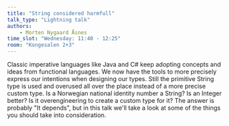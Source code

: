 ```yaml
---
title: "String considered harmfull"
talk_type: "Lightning talk"
authors:
    - Morten Nygaard Åsnes
time_slot: "Wednesday: 11:40 - 12:25"
room: "Kongesalen 2+3"
---
```

Classic imperative languages like Java and C# keep adopting concepts and ideas from functional languages. We now have the tools to more precisely express our intentions when designing our types. Still the primitive String type is used and overused all over the place instead of a more precise custom type. Is a Norwegian national identity number a String? Is an Integer better? Is it overengineering to create a custom type for it? The answer is probably "It depends", but in this talk we'll take a look at some of the things you should take into consideration.
